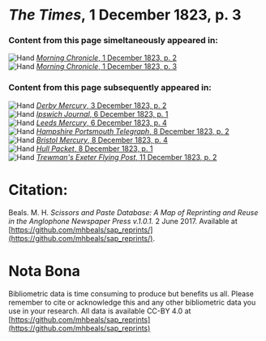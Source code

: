 # *The Times*, 1 December 1823, p. 3  
  
### Content from this page simeltaneously appeared in:  
![Hand](http://scissorsandpaste.net/wp-content/uploads/2017/06/smallhandpointer.png) [*Morning Chronicle*, 1 December 1823, p. 2](https://mhbeals.github.io/sap_html/Morning-Chronicle/Morning-Chronicle-1-December-1823-p-2)  
![Hand](http://scissorsandpaste.net/wp-content/uploads/2017/06/smallhandpointer.png) [*Morning Chronicle*, 1 December 1823, p. 3](https://mhbeals.github.io/sap_html/Morning-Chronicle/Morning-Chronicle-1-December-1823-p-3)  
  
### Content from this page subsequently appeared in:  
![Hand](http://scissorsandpaste.net/wp-content/uploads/2017/06/smallhandpointer.png) [*Derby Mercury*, 3 December 1823, p. 2](https://mhbeals.github.io/sap_html/Derby-Mercury/Derby-Mercury-3-December-1823-p-2)  
![Hand](http://scissorsandpaste.net/wp-content/uploads/2017/06/smallhandpointer.png) [*Ipswich Journal*, 6 December 1823, p. 1](https://mhbeals.github.io/sap_html/Ipswich-Journal/Ipswich-Journal-6-December-1823-p-1)  
![Hand](http://scissorsandpaste.net/wp-content/uploads/2017/06/smallhandpointer.png) [*Leeds Mercury*, 6 December 1823, p. 4](https://mhbeals.github.io/sap_html/Leeds-Mercury/Leeds-Mercury-6-December-1823-p-4)  
![Hand](http://scissorsandpaste.net/wp-content/uploads/2017/06/smallhandpointer.png) [*Hampshire Portsmouth Telegraph*, 8 December 1823, p. 2](https://mhbeals.github.io/sap_html/Hampshire-Portsmouth-Telegraph/Hampshire-Portsmouth-Telegraph-8-December-1823-p-2)  
![Hand](http://scissorsandpaste.net/wp-content/uploads/2017/06/smallhandpointer.png) [*Bristol Mercury*, 8 December 1823, p. 4](https://mhbeals.github.io/sap_html/Bristol-Mercury/Bristol-Mercury-8-December-1823-p-4)  
![Hand](http://scissorsandpaste.net/wp-content/uploads/2017/06/smallhandpointer.png) [*Hull Packet*, 8 December 1823, p. 1](https://mhbeals.github.io/sap_html/Hull-Packet/Hull-Packet-8-December-1823-p-1)  
![Hand](http://scissorsandpaste.net/wp-content/uploads/2017/06/smallhandpointer.png) [*Trewman's Exeter Flying Post*, 11 December 1823, p. 2](https://mhbeals.github.io/sap_html/Trewman's-Exeter-Flying-Post/Trewman's-Exeter-Flying-Post-11-December-1823-p-2)  


# Citation: 

Beals. M. H. *Scissors and Paste Database: A Map of Reprinting and Reuse in the Anglophone Newspaper Press v.1.0.1.* 2 June 2017. Available at [https://github.com/mhbeals/sap_reprints/](https://github.com/mhbeals/sap_reprints/). 

# Nota Bona

Bibliometric data is time consuming to produce but benefits us all. Please remember to cite or acknowledge this and any other bibliometric data you use in your research. All data is available CC-BY 4.0 at [https://github.com/mhbeals/sap_reprints](https://github.com/mhbeals/sap_reprints)